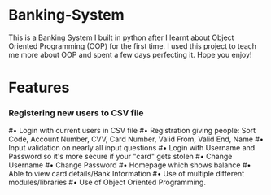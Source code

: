 # Banking-System
This is a Banking System I built in python after I learnt about Object Oriented Programming (OOP) for the first time. I used this project to teach me more about OOP and spent a few days perfecting it. Hope you enjoy!

#  Features

###  Registering new users to CSV file 
#• Login with current users in CSV file
#• Registration giving people: Sort Code, Account Number, CVV, Card Number, Valid From, Valid End, Name
#• Input validation on nearly all input questions
#• Login with Username and Password so it's more secure if your "card" gets stolen
#• Change Username
#• Change Password
#• Homepage which shows balance
#• Able to view card details/Bank Information
#• Use of multiple different modules/libraries
#• Use of Object Oriented Programming.
